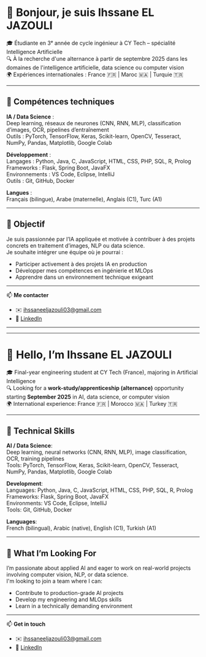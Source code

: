 # 👋 Bonjour, je suis Ihssane EL JAZOULI

🎓 Étudiante en 3ᵉ année de cycle ingénieur à CY Tech – spécialité Intelligence Artificielle  
🔍 À la recherche d'une alternance à partir de septembre 2025 dans les domaines de l'intelligence artificielle, data science ou computer vision  
🌍 Expériences internationales : France 🇫🇷 | Maroc 🇲🇦 | Turquie 🇹🇷

---

## 🧠 Compétences techniques

**IA / Data Science** :  
Deep learning, réseaux de neurones (CNN, RNN, MLP), classification d’images, OCR, pipelines d’entraînement  
Outils : PyTorch, TensorFlow, Keras, Scikit-learn, OpenCV, Tesseract, NumPy, Pandas, Matplotlib, Google Colab

**Développement** :  
Langages : Python, Java, C, JavaScript, HTML, CSS, PHP, SQL, R, Prolog  
Frameworks : Flask, Spring Boot, JavaFX  
Environnements : VS Code, Eclipse, IntelliJ  
Outils : Git, GitHub, Docker

**Langues** :  
Français (bilingue), Arabe (maternelle), Anglais (C1), Turc (A1)

---

## 🎯 Objectif

Je suis passionnée par l’IA appliquée et motivée à contribuer à des projets concrets en traitement d’images, NLP ou data science.  
Je souhaite intégrer une équipe où je pourrai :  
- Participer activement à des projets IA en production  
- Développer mes compétences en ingénierie et MLOps  
- Apprendre dans un environnement technique exigeant

---

📫 **Me contacter**  
- ✉️ ihssaneeljazouli03@gmail.com  
- 🔗 [LinkedIn](https://www.linkedin.com/in/ihssane-el-jazouli)  

---

---

# 👋 Hello, I’m Ihssane EL JAZOULI

🎓 Final-year engineering student at CY Tech (France), majoring in Artificial Intelligence  
🔍 Looking for a **work-study/apprenticeship (alternance)** opportunity starting **September 2025** in AI, data science, or computer vision  
🌍 International experience: France 🇫🇷 | Morocco 🇲🇦 | Turkey 🇹🇷

---

## 🧠 Technical Skills

**AI / Data Science**:  
Deep learning, neural networks (CNN, RNN, MLP), image classification, OCR, training pipelines  
Tools: PyTorch, TensorFlow, Keras, Scikit-learn, OpenCV, Tesseract, NumPy, Pandas, Matplotlib, Google Colab

**Development**:  
Languages: Python, Java, C, JavaScript, HTML, CSS, PHP, SQL, R, Prolog  
Frameworks: Flask, Spring Boot, JavaFX  
Environments: VS Code, Eclipse, IntelliJ  
Tools: Git, GitHub, Docker

**Languages**:  
French (bilingual), Arabic (native), English (C1), Turkish (A1)

---

## 🎯 What I’m Looking For

I’m passionate about applied AI and eager to work on real-world projects involving computer vision, NLP, or data science.  
I'm looking to join a team where I can:  
- Contribute to production-grade AI projects  
- Develop my engineering and MLOps skills  
- Learn in a technically demanding environment

---

📫 **Get in touch**  
- ✉️ ihssaneeljazouli03@gmail.com  
- 🔗 [LinkedIn](https://www.linkedin.com/in/ihssane-el-jazouli)  
